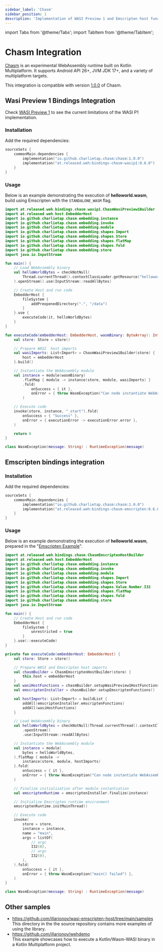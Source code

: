 ```yaml
---
sidebar_label: 'Chasm'
sidebar_position: 1
description: 'Implementation of WASI Preview 1 and Emscripten host functions for Chasm'
---
```


import Tabs from '@theme/Tabs';
import TabItem from '@theme/TabItem';

# Chasm Integration

[Chasm] is an experimental WebAssembly runtime built on Kotlin Multiplatform.
It supports Android API 26+, JVM JDK 17+, and a variety of multiplatform targets.

This integration is compatible with version [1.0.0][Chasm_version] of Chasm.

## Wasi Preview 1 Bindings Integration

Check [WASI Preview 1](../WASIP1) to see the current limitations of the WASI P1 implementation.

### Installation

Add the required dependencies:

```kotlin
sourceSets {
    commonMain.dependencies {
        implementation("io.github.charlietap.chasm:chasm:1.0.0")
        implementation("at.released.weh:bindings-chasm-wasip1:0.6.0")
    }
}
```

### Usage

Below is an example demonstrating the execution of **helloworld.wasm**, build using Emscripten with the `STANDALONE_WASM` flag.

```kotlin
import at.released.weh.bindings.chasm.wasip1.ChasmWasiPreview1Builder
import at.released.weh.host.EmbedderHost
import io.github.charlietap.chasm.embedding.instance
import io.github.charlietap.chasm.embedding.invoke
import io.github.charlietap.chasm.embedding.module
import io.github.charlietap.chasm.embedding.shapes.Import
import io.github.charlietap.chasm.embedding.shapes.Store
import io.github.charlietap.chasm.embedding.shapes.flatMap
import io.github.charlietap.chasm.embedding.shapes.fold
import io.github.charlietap.chasm.embedding.store
import java.io.InputStream

fun main() {
    // Load WebAssembly binary
    val helloWorldBytes = checkNotNull(
        Thread.currentThread().contextClassLoader.getResource("helloworld_wasi.wasm"),
    ).openStream().use(InputStream::readAllBytes)

    // Create Host and run code
    EmbedderHost {
        fileSystem {
            addPreopenedDirectory(".", "/data")
        }
    }.use {
        executeCode(it, helloWorldBytes)
    }
}

fun executeCode(embedderHost: EmbedderHost, wasmBinary: ByteArray): Int {
    val store: Store = store()

    // Prepare WASI  host imports
    val wasiImports: List<Import> = ChasmWasiPreview1Builder(store) {
        host = embedderHost
    }.build()

    // Instantiate the WebAssembly module
    val instance = module(wasmBinary)
        .flatMap { module -> instance(store, module, wasiImports) }
        .fold(
            onSuccess = { it },
            onError = { throw WasmException("Can node instantiate WebAssembly binary: $it") },
        )

    // Execute code
    invoke(store, instance, "_start").fold(
        onSuccess = { "Success" },
        onError = { executionError -> executionError.error },
    )

    return 0
}

class WasmException(message: String) : RuntimeException(message)
```

## Emscripten bindings integration

### Installation

Add the required dependencies:

```kotlin
sourceSets {
    commonMain.dependencies {
        implementation("io.github.charlietap.chasm:chasm:1.0.0")
        implementation("at.released.weh:bindings-chasm-emscripten:0.6.0")
    }
}
```

### Usage

Below is an example demonstrating the execution of **helloworld.wasm**, prepared
in the "[Emscripten Example](../Emscripten#example)".

```kotlin
import at.released.weh.bindings.chasm.ChasmEmscriptenHostBuilder
import at.released.weh.host.EmbedderHost
import io.github.charlietap.chasm.embedding.instance
import io.github.charlietap.chasm.embedding.invoke
import io.github.charlietap.chasm.embedding.module
import io.github.charlietap.chasm.embedding.shapes.Import
import io.github.charlietap.chasm.embedding.shapes.Store
import io.github.charlietap.chasm.embedding.shapes.Value.Number.I32
import io.github.charlietap.chasm.embedding.shapes.flatMap
import io.github.charlietap.chasm.embedding.shapes.fold
import io.github.charlietap.chasm.embedding.store
import java.io.InputStream

fun main() {
    // Create Host and run code
    EmbedderHost {
        fileSystem {
            unrestricted = true
        }
    }.use(::executeCode)
}

private fun executeCode(embedderHost: EmbedderHost) {
    val store: Store = store()

    // Prepare WASI and Emscripten host imports
    val chasmBuilder = ChasmEmscriptenHostBuilder(store) {
        this.host = embedderHost
    }
    val wasiHostFunctions = chasmBuilder.setupWasiPreview1HostFunctions()
    val emscriptenInstaller = chasmBuilder.setupEmscriptenFunctions()

    val hostImports: List<Import> = buildList {
        addAll(emscriptenInstaller.emscriptenFunctions)
        addAll(wasiHostFunctions)
    }

    // Load WebAssembly binary
    val helloWorldBytes = checkNotNull(Thread.currentThread().contextClassLoader.getResource("helloworld.wasm"))
        .openStream()
        .use(InputStream::readAllBytes)

    // Instantiate the WebAssembly module
    val instance = module(
        bytes = helloWorldBytes,
    ).flatMap { module ->
        instance(store, module, hostImports)
    }.fold(
        onSuccess = { it },
        onError = { throw WasmException("Can node instantiate WebAssembly binary: $it") },
    )

    // Finalize initialization after module instantiation
    val emscriptenRuntime = emscriptenInstaller.finalize(instance)

    // Initialize Emscripten runtime environment
    emscriptenRuntime.initMainThread()

    // Execute code
    invoke(
        store = store,
        instance = instance,
        name = "main",
        args = listOf(
            // argc
            I32(0),
            // argv
            I32(0),
        ),
    ).fold(
        onSuccess = { it },
        onError = { throw WasmException("main() failed") },
    )
}

class WasmException(message: String) : RuntimeException(message)
```

## Other samples

* https://github.com/illarionov/wasi-emscripten-host/tree/main/samples  
  This directory in the the source repository contains more examples of using the library.
* https://github.com/illarionov/wehdemo  
  This example showcases how to execute a Kotlin/Wasm-WASI binary in a Kotlin Multiplatform project.

[Chasm]: https://github.com/CharlieTap/chasm
[Chasm_version]: https://github.com/CharlieTap/chasm/releases/tag/1.0.0
[Samples]: https://github.com/illarionov/wasi-emscripten-host/tree/main/samples
